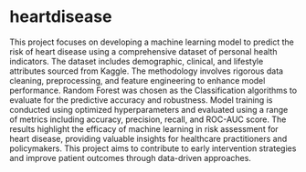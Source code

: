 # heartdisease

  This project focuses on developing a machine learning model to predict the risk of heart disease using a comprehensive dataset of personal health indicators. The dataset includes demographic, clinical, and lifestyle attributes sourced from Kaggle. The methodology involves rigorous data cleaning, preprocessing, and feature engineering to enhance model performance. Random Forest was chosen as the Classification algorithms to evaluate for the predictive accuracy and robustness. Model training is conducted using optimized hyperparameters and evaluated using a range of metrics including accuracy, precision, recall, and ROC-AUC score. The results highlight the efficacy of machine learning in risk assessment for heart disease, providing valuable insights for healthcare practitioners and policymakers. This project aims to contribute to early intervention strategies and improve patient outcomes through data-driven approaches.
